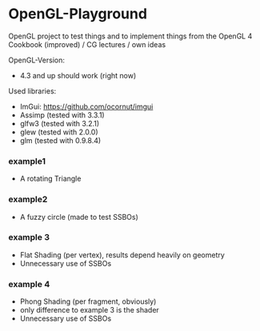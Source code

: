 # OpenGL-Playground

OpenGL project to test things and to implement things from the OpenGL 4 Cookbook (improved) / CG lectures / own ideas

OpenGL-Version:
* 4.3 and up should work (right now)

Used libraries:
* ImGui: https://github.com/ocornut/imgui
* Assimp (tested with 3.3.1)
* glfw3 (tested with 3.2.1)
* glew (tested with 2.0.0)
* glm (tested with 0.9.8.4)

### example1
* A rotating Triangle

### example2
* A fuzzy circle (made to test SSBOs)

### example 3
* Flat Shading (per vertex), results depend heavily on geometry
* Unnecessary use of SSBOs

### example 4
* Phong Shading (per fragment, obviously)
* only difference to example 3 is the shader
* Unnecessary use of SSBOs
